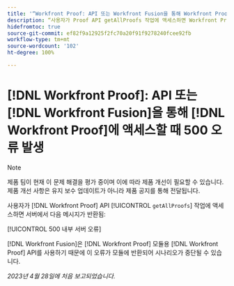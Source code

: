 ```yaml
---
title: '“Workfront Proof: API 또는 Workfront Fusion을 통해 Workfront Proof에 액세스할 때 500 오류 발생”'
description: “사용자가 Proof API getAllProofs 작업에 액세스하면 Workfront Proof 서버에서 “500 내부 서버 오류” 메시지가 반환됨”
hidefromtoc: true
source-git-commit: ef82f9a12925f2fc70a20f91f9278240fcee92fb
workflow-type: tm+mt
source-wordcount: '102'
ht-degree: 100%

---
```



# [!DNL Workfront Proof]: API 또는 [!DNL Workfront Fusion]을 통해 [!DNL Workfront Proof]에 액세스할 때 500 오류 발생

>[!NOTE]
>
>제품 팀이 현재 이 문제 해결을 평가 중이며 이에 따라 제품 개선이 필요할 수 있습니다. 제품 개선 사항은 유지 보수 업데이트가 아니라 제품 공지를 통해 전달됩니다.

<!--This article is on Proof and Fusion TOCs-->

사용자가 [!DNL Workfront Proof] API [!UICONTROL `getAllProofs`] 작업에 액세스하면 서버에서 다음 메시지가 반환됨:

[!UICONTROL 500 내부 서버 오류]

[!DNL Workfront Fusion]은 [!DNL Workfront Proof] 모듈용 [!DNL Workfront Proof] API를 사용하기 때문에 이 오류가 모듈에 반환되어 시나리오가 중단될 수 있습니다.

_2023년 4월 28일에 처음 보고되었습니다._

